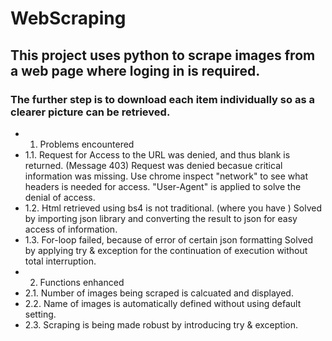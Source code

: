 # WebScraping
## This project uses python to scrape images from a web page where loging in is required.
### The further step is to download each item individually so as a clearer picture can be retrieved.
- 1. Problems encountered
- 1.1. Request for Access to the URL was denied, and thus blank is returned. (Message 403)
     Request was denied becasue critical information was missing. Use chrome inspect "network" to see what headers is needed for access.    "User-Agent" is applied to solve the denial of access. 
- 1.2. Html retrieved using bs4 is not traditional. (where you have <img src="">) 
     Solved by importing json library and converting the result to json for easy access of information.
- 1.3. For-loop failed, because of error of certain json formatting
     Solved by applying try & exception for the continuation of execution without total interruption. 
- 2. Functions enhanced
- 2.1. Number of images being scraped is calcuated and displayed. 
- 2.2. Name of images is automatically defined without using default setting.
- 2.3. Scraping is being made robust by introducing try & exception. 
